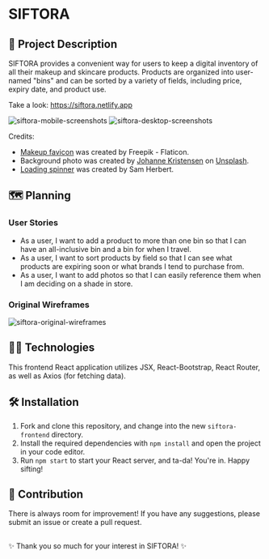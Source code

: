 # SIFTORA

## 💄 Project Description

SIFTORA provides a convenient way for users to keep a digital inventory of all their makeup and skincare products. Products are organized into user-named "bins" and can be sorted by a variety of fields, including price, expiry date, and product use.

Take a look: https://siftora.netlify.app

![siftora-mobile-screenshots](https://user-images.githubusercontent.com/104411072/182657087-e3fcf090-7a81-4304-a171-69a1c08555e4.png)
![siftora-desktop-screenshots](https://user-images.githubusercontent.com/104411072/182657099-fd5e2deb-25a5-4c57-bb8c-b88e888b1ca0.png)

Credits:

- <a href="https://www.flaticon.com/free-icons/makeup" title="makeup icons">Makeup favicon</a> was created by Freepik - Flaticon.
- Background photo was created by <a href="https://unsplash.com/@johannekristensen?utm_source=unsplash&utm_medium=referral&utm_content=creditCopyText">Johanne Kristensen</a> on <a href="https://unsplash.com/@johannekristensen?utm_source=unsplash&utm_medium=referral&utm_content=creditCopyText">Unsplash</a>.
- <a href="https://github.com/SamHerbert/SVG-Loaders/edit/master/svg-loaders/three-dots.svg">Loading spinner</a> was created by Sam Herbert.

## 🗺 Planning

### User Stories

- As a user, I want to add a product to more than one bin so that I can have an all-inclusive bin and a bin for when I travel.
- As a user, I want to sort products by field so that I can see what products are expiring soon or what brands I tend to purchase from.
- As a user, I want to add photos so that I can easily reference them when I am deciding on a shade in store.

### Original Wireframes
![siftora-original-wireframes](https://user-images.githubusercontent.com/104411072/182657461-70927e5b-36ed-424c-933c-325a0e96a5a2.png)

## 👩‍💻 Technologies

This frontend React application utilizes JSX, React-Bootstrap, React Router, as well as Axios (for fetching data).

## 🛠 Installation

1. Fork and clone this repository, and change into the new `siftora-frontend` directory.
2. Install the required dependencies with `npm install` and open the project in your code editor.
3. Run `npm start` to start your React server, and ta-da! You're in. Happy sifting!

## 🤝 Contribution

There is always room for improvement! If you have any suggestions, please submit an issue or create a pull request.
##

✨ Thank you so much for your interest in SIFTORA! ✨
